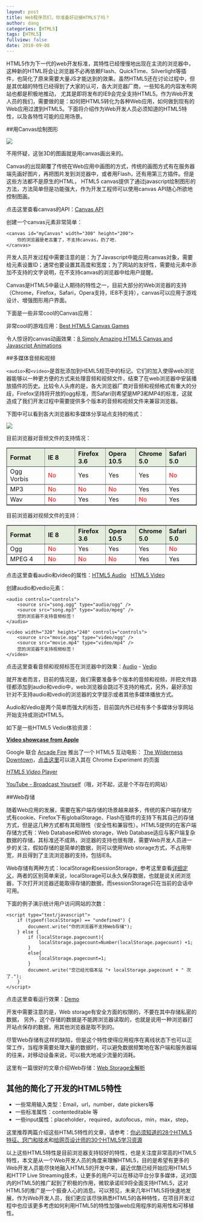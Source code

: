 ```yaml
---
layout: post
title: Web程序员们，你准备好迎接HTML5了吗？
author: dang
categories: [HTML5]
tags: [HTML5]
fullview: false
date: 2010-09-08
---
```


HTML5作为下一代的web开发标准，其特性已经慢慢地出现在主流的浏览器中，这种新的HTML将会让浏览器不必再依赖Flash、QuickTime、Silverlight等插件，也简化了原来需要大量JS才能达到的效果。虽然HTML5还在讨论过程中，但是其优越的特性已经得到了大家的认可，各大浏览器厂商，一些知名的内容发布网站也都是积极地推动， 尤其是即将发布的IE9会完全支持HTML5。作为Web开发人员的我们，需要做的是：如何把HTML5转化为各种Web应用，如何做到现有的Web应用过渡到HTML5。下面将介绍作为Web开发人员必须知道的HTML5特性，以及各特性可能的应用场景。

<!-- more -->
##用Canvas绘制图形

![](http://images.cnblogs.com/cnblogs_com/dangjian/5.jpg)

不用怀疑，这张3D的图画就是用canvas画出来的。

Canvas的出现颠覆了传统在Web应用中画图的方式，传统的画图方式有在服务器端先画好图片，再把图片发到浏览器中，或者用Flash，还有用第三方插件。但是这些方法都不是原生的HTML， HTML5 canvas提供了通过javascript绘制图形的方法，方法简单但是功能强大，作为开发工程师可以使用canvas API随心所欲地控制图画。

点击这里查看canvas的API：[Canvas API](http://dev.w3.org/html5/canvas-api/canvas-2d-api.html)

创建一个canvas元素非常简单：

	<canvas id="myCanvas" width="300" height="200">
	    你的浏览器是老古董了，不支持canvas，扔了吧.
	</canvas>
	
开发人员开发过程中需要注意的是：为了Javascript中能应用canvas对象，需要给元素设置ID；通常也要设置其高度和宽度；为了网站的友好性，需要给元素中添加不支持的文字说明，在不支持canvas的浏览器中给用户提醒。

Canvas是HTML5中最让人期待的特性之一，目前大部分的Web浏览器的支持（Chrome，Firefox，Safari，Opera支持，IE8不支持），canvas可以应用于游戏设计、增强图形用户界面。

下面是一些非常cool的Canvas应用：

非常cool的游戏应用：[Best HTML5 Canvas Games](http://savedelete.com/best-html5-canvas-games.html)

令人惊讶的canvas动画效果：[8 Simply Amazing HTML5 Canvas and Javascript Animations](http://www.queness.com/post/3885/8-simply-amazing-html5-canvas-and-javascript-animations)

##多媒体音频和视频

`<audio>`和`<video>`是首批添加到HEML5规范中的标记。它们的加入使得web浏览器能够以一种更方便的方式来处理音频和视频文件，结束了在web浏览器中安装播放插件的历史。比较令人头疼的是，各大浏览器厂商对音频和视频格式有重大的分歧，Firefox坚持将开放的ogg标准，而Safari则希望是MP3和MP4的标准，这就造成了我们开发过程中需要提供多个版本的音频和视频文件来兼容浏览器。

下图中可以看到各大浏览器和多媒体分享站点支持的格式：

![](http://pic002.cnblogs.com/img/dudu/201005/2010051523085023.jpg)

目前浏览器对音频文件的支持情况：

<table width="100%" border="1" cellspacing="0" cellpadding="0">
<tbody>
<tr style="background: #e5eedd;"><th align="left" width="20%">Format</th><th align="left" width="16%">IE 8</th><th align="left" width="16%">Firefox 3.6</th><th align="left" width="16%">Opera 10.5</th><th align="left" width="16%">Chrome 5.0</th><th align="left" width="16%">Safari 5.0</th></tr>
<tr>
<td>Ogg Vorbis</td>
<td><span style="color: red;">No</span></td>
<td>Yes</td>
<td>Yes</td>
<td>Yes</td>
<td><span style="color: red;">No</span></td>
</tr>
<tr>
<td>MP3</td>
<td><span style="color: red;">No</span></td>
<td><span style="color: red;">No</span></td>
<td><span style="color: red;">No</span></td>
<td>Yes</td>
<td>Yes</td>
</tr>
<tr>
<td>Wav</td>
<td><span style="color: red;">No</span></td>
<td>Yes</td>
<td>Yes</td>
<td><span style="color: red;">No</span></td>
<td>Yes</td>
</tr>
</tbody>
</table>

目前浏览器对视频文件的支持：

<table width="100%" border="1" cellspacing="0" cellpadding="0">
<tbody>
<tr style="background: #e5eedd;"><th align="left" width="20%">Format</th><th align="left" width="16%">IE 8</th><th align="left" width="16%">Firefox 3.6</th><th align="left" width="16%">Opera 10.5</th><th align="left" width="16%">Chrome 5.0</th><th align="left" width="16%">Safari 5.0</th></tr>
<tr>
<td>Ogg</td>
<td><span style="color: red;">No</span></td>
<td>Yes</td>
<td>Yes</td>
<td>Yes</td>
<td><span style="color: red;">No</span></td>
</tr>
<tr>
<td>MPEG 4</td>
<td><span style="color: red;">No</span></td>
<td><span style="color: red;">No</span></td>
<td><span style="color: red;">No</span></td>
<td>Yes</td>
<td>Yes</td>
</tr>
</tbody>
</table>

点击这里查看audio和video的属性：[HTML5 Audio](http://www.w3schools.com/html5/html5_audio.asp)   [HTML5 Video](http://www.w3schools.com/html5/html5_video.asp)

创建audio和vedio元素：

	<audio controls="controls">
	    <source src="song.ogg" type="audio/ogg" />
	    <source src="song.mp3" type="audio/mpeg" />
	    您的浏览器不支持音频标签！
	</audio>
	
	<video width="320" height="240" controls="controls">
	    <source src="movie.ogg" type="video/ogg" />
	    <source src="movie.mp4" type="video/mp4" />
	    您的浏览器不支持视频标签！
	</video>

点击这里查看音频和视频标签在浏览器中的效果：[Audio](http://www.w3schools.com/html5/tryit.asp?filename=tryhtml5_audio_simple) - [Vedio](http://www.w3schools.com/html5/tryit.asp?filename=tryhtml5_video_all)

就开发者而言，目前的情况是，我们需要准备多个版本的音频和视频，并把文件路径都添加到audio和vedio中，web浏览器会跳过不支持的格式，另外，最好添加针对不支持audio和vedio的浏览器的文字提示或者其他多媒体播放方式。

Audio和Vedio是两个简单而强大的标签，目前国内外已经有多个多媒体分享网站开始支持或测试HTML5。

如下是一些HTML5 Vedio体验资源：

**[Video showcase from Apple](http://www.apple.com/html5/showcase/video/)**

Google 联合 [Arcade Fire](http://www.arcadefire.com/) 推出了一个 HTML5 互动电影： [The Wilderness Downtown](http://www.thewildernessdowntown.com/)，[点击这里](http://www.chromeexperiments.com/arcadefire/)可以进入其在 Chrome Experiment 的页面

[_HTML5 Video_ Player ](http://videojs.com/)

[YouTube - Broadcast Yourself](http://www.youtube.com/html5)（哦，对不起，这是个不存在的网站）

##Web存储

随着Web应用的发展，需要在客户端存储的场景越来越多，传统的客户端存储方式有cookie、Firefox下有globalStorage、Flash在插件的支持下有其自己的存储方式，但是这几种方式都有其局限性（安全性和兼容性）。HTML5提供的在客户端存储方式有：Web Database和Web storage，Web Database适应与客户端复杂数据的存储，其标准还不成熟，浏览器的支持也很有限，需要Web开发人员进一步的关注，假如存储的是简单的数据，则可以使用Web storage方式，不占用带宽，并且得到了主流浏览器的支持，包括IE8。

Web存储有两种方式：localStorage和sessionStorage，参考这里查看[详细定义](http://www.w3schools.com/html5/html5_webstorage.asp)，两者的区别简单来说，localStorage可以永久保存数据，也就是说关闭浏览器，下次打开浏览器还能取得存储的数据，而sessionStorage只在当前的会话中可用。

下面的例子演示统计用户访问网站的次数：

	<script type="text/javascript">
	    if (typeof(localStorage) == "undefined") {
	        document.write("你的浏览器不支持Web存储");
	    } else {
	        if (localStorage.pagecount){
	            localStorage.pagecount=Number(localStorage.pagecount) +1;
	        }
	        else{
	            localStorage.pagecount=1;
	        }
	        document.write("您已经光临本站 "+ localStorage.pagecount + " 次了.");
	    }
	</script>

点击这里查看运行效果：[Demo](http://www.dang-jian.com/Tools/HTML5Demo/HTML5-Web-Storage.htm)

开发中需要注意的是，Web storage有安全方面的权限的，不要在其中存储私密的数据， 另外，这个存储的数据是不能跨浏览器读取的，也就是说用一种浏览器打开站点保存的数据，用其他浏览器是取不到的。

尽管Web存储有这样的缺陷，但是这个特性使得应用程序在离线状态下也可以正常工作，当程序需要处理大量的数据时，可以避免数据频繁地在客户端和服务器端的往来，对移动设备来说，可以极大地减少流量的消耗。

这里有一篇很好的文章介绍Web存储：[Web Storage全解析](http://www.baiduux.com/blog/2010/06/21/web-storage%E5%85%A8%E8%A7%A3%E6%9E%90/)

## 其他的简化了开发的HTML5特性

*   一些常用输入类型：Email，url，number，date pickers等
*   一些标准属性：contenteditable 等
*   一些input属性：placeholder，required，autofocus，min，max，step，

这里推荐两篇介绍这些HTML5特性的文章，请参考：[你必须知道的28个HTML5特征、窍门和技术](http://kb.cnblogs.com/page/72404/)和[给网页设计师的30个HTML5学习资源](http://news.cnblogs.com/n/65747/)

以上这些HTML5特性是目前浏览器支持较好的特性，也是关注度非常高的HTML5特性，本文是从一个Web开发人员的角度来理解HTML5，目的是希望有更多的Web开发人员能尽快地融入HTML5的开发中来，最近优酷已经开始应用HTML5和HTTP Live Streaming技术，让更多的用户可以在移动平台分享多媒体，这对国内的HTML5的推广起到了积极的作用，微软承诺IE9将全面支持HTML5，这对HTML5的推广是一个振奋人心的消息。可以预见，未来几年HTML5将快速地发展，作为Web开发人员，我们更应该尽快熟悉HTML5的各种特性，在项目开发过程中也应该更多考虑如何利用HTML5的特性加强web应用程序的易用性和可移植性。